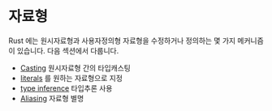 # 자료형


Rust 에는 원시자료형과 사용자정의형 자료형을 수정하거나 정의하는 몇 가지 메커니즘이 있습니다.
다음 섹션에서 다룹니다.
* [Casting] 원시자료형 간의 타입캐스팅
* [literals] 를 원하는 자료형으로 지정
* [type inference] 타입추론 사용
* [Aliasing] 자료형 별명

[Casting]: types/cast.md
[literals]: types/literals.md
[type inference]: types/inference.md
[Aliasing]: types/alias.md
